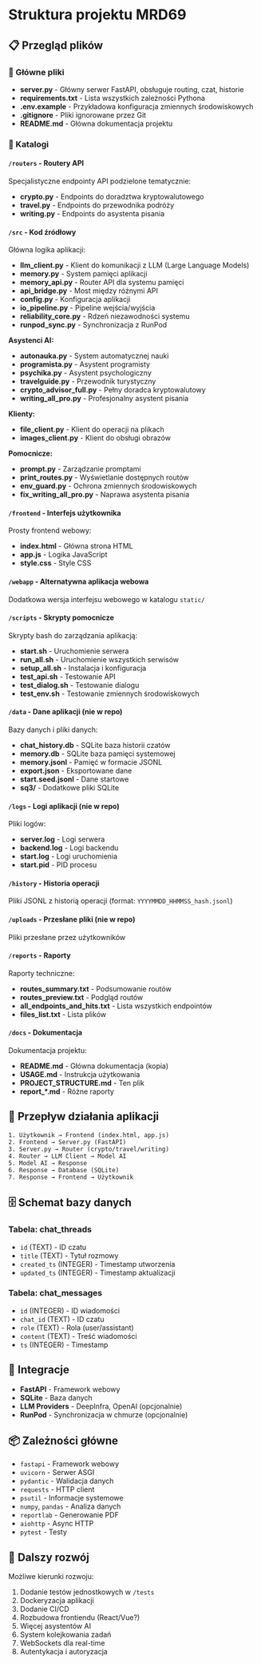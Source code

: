 # Struktura projektu MRD69

## 📋 Przegląd plików

### 🎯 Główne pliki
- **server.py** - Główny serwer FastAPI, obsługuje routing, czat, historie
- **requirements.txt** - Lista wszystkich zależności Pythona
- **.env.example** - Przykładowa konfiguracja zmiennych środowiskowych
- **.gitignore** - Pliki ignorowane przez Git
- **README.md** - Główna dokumentacja projektu

### 📁 Katalogi

#### `/routers` - Routery API
Specjalistyczne endpointy API podzielone tematycznie:

- **crypto.py** - Endpoints do doradztwa kryptowalutowego
- **travel.py** - Endpoints do przewodnika podróży
- **writing.py** - Endpoints do asystenta pisania

#### `/src` - Kod źródłowy
Główna logika aplikacji:

- **llm_client.py** - Klient do komunikacji z LLM (Large Language Models)
- **memory.py** - System pamięci aplikacji
- **memory_api.py** - Router API dla systemu pamięci
- **api_bridge.py** - Most między różnymi API
- **config.py** - Konfiguracja aplikacji
- **io_pipeline.py** - Pipeline wejścia/wyjścia
- **reliability_core.py** - Rdzeń niezawodności systemu
- **runpod_sync.py** - Synchronizacja z RunPod

**Asystenci AI:**
- **autonauka.py** - System automatycznej nauki
- **programista.py** - Asystent programisty
- **psychika.py** - Asystent psychologiczny
- **travelguide.py** - Przewodnik turystyczny
- **crypto_advisor_full.py** - Pełny doradca kryptowalutowy
- **writing_all_pro.py** - Profesjonalny asystent pisania

**Klienty:**
- **file_client.py** - Klient do operacji na plikach
- **images_client.py** - Klient do obsługi obrazów

**Pomocnicze:**
- **prompt.py** - Zarządzanie promptami
- **print_routes.py** - Wyświetlanie dostępnych routów
- **env_guard.py** - Ochrona zmiennych środowiskowych
- **fix_writing_all_pro.py** - Naprawa asystenta pisania

#### `/frontend` - Interfejs użytkownika
Prosty frontend webowy:

- **index.html** - Główna strona HTML
- **app.js** - Logika JavaScript
- **style.css** - Style CSS

#### `/webapp` - Alternatywna aplikacja webowa
Dodatkowa wersja interfejsu webowego w katalogu `static/`

#### `/scripts` - Skrypty pomocnicze
Skrypty bash do zarządzania aplikacją:

- **start.sh** - Uruchomienie serwera
- **run_all.sh** - Uruchomienie wszystkich serwisów
- **setup_all.sh** - Instalacja i konfiguracja
- **test_api.sh** - Testowanie API
- **test_dialog.sh** - Testowanie dialogu
- **test_env.sh** - Testowanie zmiennych środowiskowych

#### `/data` - Dane aplikacji (nie w repo)
Bazy danych i pliki danych:

- **chat_history.db** - SQLite baza historii czatów
- **memory.db** - SQLite baza pamięci systemowej
- **memory.jsonl** - Pamięć w formacie JSONL
- **export.json** - Eksportowane dane
- **start.seed.jsonl** - Dane startowe
- **sq3/** - Dodatkowe pliki SQLite

#### `/logs` - Logi aplikacji (nie w repo)
Pliki logów:

- **server.log** - Logi serwera
- **backend.log** - Logi backendu
- **start.log** - Logi uruchomienia
- **start.pid** - PID procesu

#### `/history` - Historia operacji
Pliki JSONL z historią operacji (format: `YYYYMMDD_HHMMSS_hash.jsonl`)

#### `/uploads` - Przesłane pliki (nie w repo)
Pliki przesłane przez użytkowników

#### `/reports` - Raporty
Raporty techniczne:

- **routes_summary.txt** - Podsumowanie routów
- **routes_preview.txt** - Podgląd routów
- **all_endpoints_and_hits.txt** - Lista wszystkich endpointów
- **files_list.txt** - Lista plików

#### `/docs` - Dokumentacja
Dokumentacja projektu:

- **README.md** - Główna dokumentacja (kopia)
- **USAGE.md** - Instrukcja użytkowania
- **PROJECT_STRUCTURE.md** - Ten plik
- **report_*.md** - Różne raporty

## 🔄 Przepływ działania aplikacji

```
1. Użytkownik → Frontend (index.html, app.js)
2. Frontend → Server.py (FastAPI)
3. Server.py → Router (crypto/travel/writing)
4. Router → LLM Client → Model AI
5. Model AI → Response
6. Response → Database (SQLite)
7. Response → Frontend → Użytkownik
```

## 🗄️ Schemat bazy danych

### Tabela: chat_threads
- `id` (TEXT) - ID czatu
- `title` (TEXT) - Tytuł rozmowy
- `created_ts` (INTEGER) - Timestamp utworzenia
- `updated_ts` (INTEGER) - Timestamp aktualizacji

### Tabela: chat_messages
- `id` (INTEGER) - ID wiadomości
- `chat_id` (TEXT) - ID czatu
- `role` (TEXT) - Rola (user/assistant)
- `content` (TEXT) - Treść wiadomości
- `ts` (INTEGER) - Timestamp

## 🔌 Integracje

- **FastAPI** - Framework webowy
- **SQLite** - Baza danych
- **LLM Providers** - DeepInfra, OpenAI (opcjonalnie)
- **RunPod** - Synchronizacja w chmurze (opcjonalnie)

## 📦 Zależności główne

- `fastapi` - Framework webowy
- `uvicorn` - Serwer ASGI
- `pydantic` - Walidacja danych
- `requests` - HTTP client
- `psutil` - Informacje systemowe
- `numpy`, `pandas` - Analiza danych
- `reportlab` - Generowanie PDF
- `aiohttp` - Async HTTP
- `pytest` - Testy

## 🎯 Dalszy rozwój

Możliwe kierunki rozwoju:
1. Dodanie testów jednostkowych w `/tests`
2. Dockeryzacja aplikacji
3. Dodanie CI/CD
4. Rozbudowa frontiendu (React/Vue?)
5. Więcej asystentów AI
6. System kolejkowania zadań
7. WebSockets dla real-time
8. Autentykacja i autoryzacja

